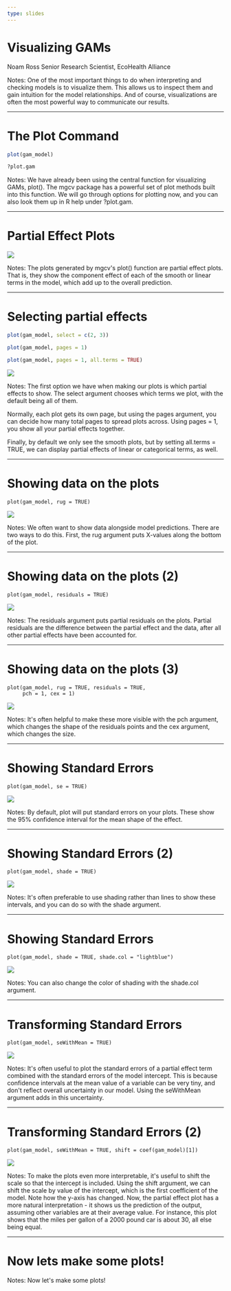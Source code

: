 ```yaml
---
type: slides
---
```


# Visualizing GAMs

Noam Ross
Senior Research Scientist, EcoHealth Alliance

Notes: One of the most important things to do when interpreting and checking models is to visualize them.  This allows us to inspect them and gain intuition for the model relationships. And of course, visualizations are often the most powerful way to communicate our results.

---

# The Plot Command

```r
plot(gam_model)
```

```r
?plot.gam
```
Notes: We have already been using the central function for visualizing GAMs, plot(). The mgcv package has a powerful set of plot methods built into this function. We will go through options for plotting now, and you can also look them up in R help under ?plot.gam.

---

# Partial Effect Plots

![](https://github.com/flor14/gams-in-r-course/blob/master/images/partial-effects-1.png?raw=true)

Notes: The plots generated by mgcv's plot() function are partial effect plots.  That is, they show the component effect of each of the smooth or linear terms in the model, which add up to the overall prediction.

---

# Selecting partial effects

```r
plot(gam_model, select = c(2, 3))

plot(gam_model, pages = 1)

plot(gam_model, pages = 1, all.terms = TRUE)
```

![](https://github.com/flor14/gams-in-r-course/blob/master/images/all-terms-1.png?raw=true)

Notes: The first option we have when making our plots is which partial effects to show.  The select argument chooses which terms we plot, with the default being all of them. 

Normally, each plot gets its own page, but using the pages argument, you can decide how many total pages to spread plots across. Using pages = 1, you show all your partial effects together.

Finally, by default we only see the smooth plots, but by setting all.terms = TRUE, we can display partial effects of linear or categorical terms, as well.

---

# Showing data on the plots

```{r}
plot(gam_model, rug = TRUE)
```
![](https://github.com/flor14/gams-in-r-course/blob/master/images/showing-data-1.png?raw=true)

Notes: We often want to show data alongside model predictions.  There are two ways to do this. First, the rug argument puts X-values along the bottom of the plot.

---

# Showing data on the plots (2)

```{r}
plot(gam_model, residuals = TRUE)
```
![](https://github.com/flor14/gams-in-r-course/blob/master/images/showing-data-2.png?raw=true)

Notes: The residuals argument puts partial residuals on the plots. Partial residuals are the difference between the partial effect and the data, after all other partial effects have been accounted for.


---

# Showing data on the plots (3)

```{r}
plot(gam_model, rug = TRUE, residuals = TRUE,
     pch = 1, cex = 1)
```
![](https://github.com/flor14/gams-in-r-course/blob/master/images/showing-data-3.png?raw=true)

Notes: It's often helpful to make these more visible with the pch argument, which changes the shape of the residuals points and the cex argument, which changes the size.

---

# Showing Standard Errors

```{r}
plot(gam_model, se = TRUE)
```
![](https://github.com/flor14/gams-in-r-course/blob/master/images/shading-se-1.png?raw=true)

Notes: By default, plot will put standard errors on your plots. These show the 95% confidence interval for the mean shape of the effect.

---

# Showing Standard Errors (2)

```{r}
plot(gam_model, shade = TRUE)
```
![](https://github.com/flor14/gams-in-r-course/blob/master/images/shading-se-2.png?raw=true)

Notes: It's often preferable to use shading rather than lines to show these intervals, and you can do so with the shade argument.

---

# Showing Standard Errors

```{r}
plot(gam_model, shade = TRUE, shade.col = "lightblue")
```
![](https://github.com/flor14/gams-in-r-course/blob/master/images/shading-se-3.png?raw=true)

Notes: You can also change the color of shading with the shade.col argument.

---

# Transforming Standard Errors

```{r}
plot(gam_model, seWithMean = TRUE)
```
![](https://github.com/flor14/gams-in-r-course/blob/master/images/se-with-mean-1.png?raw=true)

Notes: It's often useful to plot the standard errors of a partial effect term combined with the standard errors of the model intercept.  This is because confidence intervals at the mean value of a variable can be very tiny, and don't reflect overall uncertainty in our model.  Using the seWithMean argument adds in this uncertainty.

---

# Transforming Standard Errors (2)

```{r}
plot(gam_model, seWithMean = TRUE, shift = coef(gam_model)[1])
```
![](https://github.com/flor14/gams-in-r-course/blob/master/images/se-with-mean-2.png?raw=true)

Notes: To make the plots even more interpretable, it's useful to shift the scale so that the intercept is included. Using the shift argument, we can shift the scale by value of the intercept, which is the first coefficient of the model.  Note how the y-axis has changed. Now, the partial effect plot has a more natural interpretation - it shows us the prediction of the output, assuming other variables are at their average value.  For instance, this plot shows that the miles per gallon of a 2000 pound car is about 30, all else being equal.

---

# Now lets make some plots!

Notes: Now let's make some plots!









